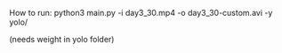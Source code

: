 How to run: python3 main.py -i day3_30.mp4 -o day3_30-custom.avi -y yolo/

(needs weight in yolo folder)
